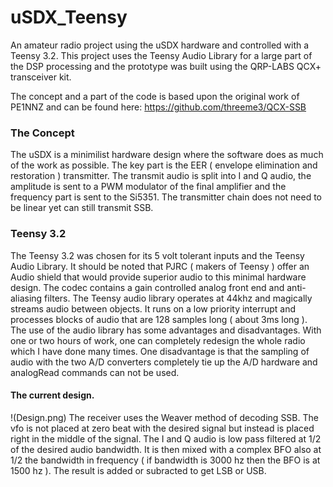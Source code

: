 # uSDX_Teensy
An amateur radio project using the uSDX hardware and controlled with a Teensy 3.2.
This project uses the Teensy Audio Library for a large part of the DSP processing and the prototype was built using the QRP-LABS QCX+ transceiver kit.

The concept and a part of the code is based upon the original work of PE1NNZ and can be found here:
https://github.com/threeme3/QCX-SSB

### The Concept
The uSDX is a minimilist hardware design where the software does as much of the work as possible.  The key part is the EER ( envelope elimination and restoration ) transmitter.  The transmit audio is split into I and Q audio, the amplitude is sent to a PWM modulator of the final amplifier and the frequency part is sent to the Si5351.  The transmitter chain does not need to be linear yet can still transmit SSB.

### Teensy 3.2
The Teensy 3.2 was chosen for its 5 volt tolerant inputs and the Teensy Audio Library.  It should be noted that PJRC ( makers of Teensy ) offer an Audio shield that would provide superior audio to this minimal hardware design.  The codec contains a gain controlled analog front end and anti-aliasing filters.
The Teensy audio library operates at 44khz and magically streams audio between objects.  It runs on a low priority interrupt and processes blocks of audio that are 128 samples long ( about 3ms long ).  The use of the audio library has some advantages and disadvantages. With one or two hours of work, one can completely redesign the whole radio which I have done many times.  One disadvantage is that the sampling of audio with the two A/D converters completely tie up the A/D hardware and analogRead commands can not be used. 

#### The current design.

!(Design.png)
The receiver uses the Weaver method of decoding SSB.  The vfo is not placed at zero beat with the desired signal but instead is placed right in the middle of the signal.  The I and Q audio is low pass filtered at 1/2 of the desired audio bandwidth.  It is then mixed with a complex BFO also at 1/2 the bandwidth in frequency ( if bandwidth is 3000 hz then the BFO is at 1500 hz ).  The result is added or subracted to get LSB or USB.


